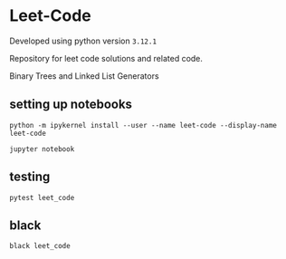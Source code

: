 # Leet-Code
Developed using python version `3.12.1`

Repository for leet code solutions and related code.

Binary Trees and Linked List Generators


## setting up notebooks
```shell
python -m ipykernel install --user --name leet-code --display-name leet-code
```

```shell
jupyter notebook
```

## testing
```shell
pytest leet_code
```

## black
```shell
black leet_code
```
